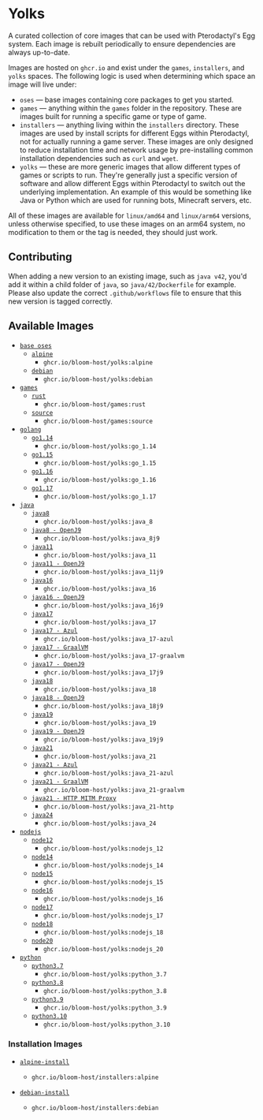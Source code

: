 # Yolks

A curated collection of core images that can be used with Pterodactyl's Egg system. Each image is rebuilt
periodically to ensure dependencies are always up-to-date.

Images are hosted on `ghcr.io` and exist under the `games`, `installers`, and `yolks` spaces. The following logic
is used when determining which space an image will live under:

* `oses` — base images containing core packages to get you started.
* `games` — anything within the `games` folder in the repository. These are images built for running a specific game
or type of game.
* `installers` — anything living within the `installers` directory. These images are used by install scripts for different
Eggs within Pterodactyl, not for actually running a game server. These images are only designed to reduce installation time
and network usage by pre-installing common installation dependencies such as `curl` and `wget`.
* `yolks` — these are more generic images that allow different types of games or scripts to run. They're generally just
a specific version of software and allow different Eggs within Pterodactyl to switch out the underlying implementation. An
example of this would be something like Java or Python which are used for running bots, Minecraft servers, etc.

All of these images are available for `linux/amd64` and `linux/arm64` versions, unless otherwise specified, to use
these images on an arm64 system, no modification to them or the tag is needed, they should just work.

## Contributing

When adding a new version to an existing image, such as `java v42`, you'd add it within a child folder of `java`, so
`java/42/Dockerfile` for example. Please also update the correct `.github/workflows` file to ensure that this new version
is tagged correctly.

## Available Images

* [`base oses`](oses)
  * [`alpine`](oses/alpine)
    * `ghcr.io/bloom-host/yolks:alpine`
  * [`debian`](oses/debian)
    * `ghcr.io/bloom-host/yolks:debian`
* [`games`](games)
  * [`rust`](games/rust)
    * `ghcr.io/bloom-host/games:rust`
  * [`source`](games/source)
    * `ghcr.io/bloom-host/games:source`
* [`golang`](go)
  * [`go1.14`](go/1.14)
    * `ghcr.io/bloom-host/yolks:go_1.14`
  * [`go1.15`](go/1.15)
    * `ghcr.io/bloom-host/yolks:go_1.15`
  * [`go1.16`](go/1.16)
    * `ghcr.io/bloom-host/yolks:go_1.16`
  * [`go1.17`](go/1.17)
    * `ghcr.io/bloom-host/yolks:go_1.17`
* [`java`](java)
  * [`java8`](java/8)
    * `ghcr.io/bloom-host/yolks:java_8`
  * [`java8 - OpenJ9`](java/8j9)
    * `ghcr.io/bloom-host/yolks:java_8j9`
  * [`java11`](java/11)
    * `ghcr.io/bloom-host/yolks:java_11`
  * [`java11 - OpenJ9`](java/11j9)
    * `ghcr.io/bloom-host/yolks:java_11j9`
  * [`java16`](java/16)
    * `ghcr.io/bloom-host/yolks:java_16`
  * [`java16 - OpenJ9`](java/16j9)
    * `ghcr.io/bloom-host/yolks:java_16j9`
  * [`java17`](java/17)
    * `ghcr.io/bloom-host/yolks:java_17`
  * [`java17 - Azul`](java/17-azul)
	* `ghcr.io/bloom-host/yolks:java_17-azul`
  * [`java17 - GraalVM`](java/17-graalvm)
    * `ghcr.io/bloom-host/yolks:java_17-graalvm`
  * [`java17 - OpenJ9`](java/17j9)
    * `ghcr.io/bloom-host/yolks:java_17j9`
  * [`java18`](java/18)
    * `ghcr.io/bloom-host/yolks:java_18`
  * [`java18 - OpenJ9`](java/18j9)
    * `ghcr.io/bloom-host/yolks:java_18j9`
  * [`java19`](java/19)
    * `ghcr.io/bloom-host/yolks:java_19`
  * [`java19 - OpenJ9`](java/19j9)
    * `ghcr.io/bloom-host/yolks:java_19j9`
  * [`java21`](java/21)
    * `ghcr.io/bloom-host/yolks:java_21`
  * [`java21 - Azul`](java/21-azul)
	* `ghcr.io/bloom-host/yolks:java_21-azul`
  * [`java21 - GraalVM`](java/21-graalvm)
	* `ghcr.io/bloom-host/yolks:java_21-graalvm`
  * [`java21 - HTTP MITM Proxy`](java/21-http)
	  * `ghcr.io/bloom-host/yolks:java_21-http`
  * [`java24`](java/24)
    * `ghcr.io/bloom-host/yolks:java_24`
* [`nodejs`](nodejs)
  * [`node12`](nodejs/12)
    * `ghcr.io/bloom-host/yolks:nodejs_12`
  * [`node14`](nodejs/14)
    * `ghcr.io/bloom-host/yolks:nodejs_14`
  * [`node15`](nodejs/15)
    * `ghcr.io/bloom-host/yolks:nodejs_15`
  * [`node16`](nodejs/16)
    * `ghcr.io/bloom-host/yolks:nodejs_16`
  * [`node17`](nodejs/17)
    * `ghcr.io/bloom-host/yolks:nodejs_17`
  * [`node18`](nodejs/18)
    * `ghcr.io/bloom-host/yolks:nodejs_18`
  * [`node20`](nodejs/18)
    * `ghcr.io/bloom-host/yolks:nodejs_20`
* [`python`](python)
  * [`python3.7`](python/3.7)
    * `ghcr.io/bloom-host/yolks:python_3.7`
  * [`python3.8`](python/3.8)
    * `ghcr.io/bloom-host/yolks:python_3.8`
  * [`python3.9`](python/3.9)
    * `ghcr.io/bloom-host/yolks:python_3.9`
  * [`python3.10`](python/3.10)
    * `ghcr.io/bloom-host/yolks:python_3.10`

### Installation Images

* [`alpine-install`](installers/alpine)
  * `ghcr.io/bloom-host/installers:alpine`

* [`debian-install`](installers/debian)
  * `ghcr.io/bloom-host/installers:debian`
